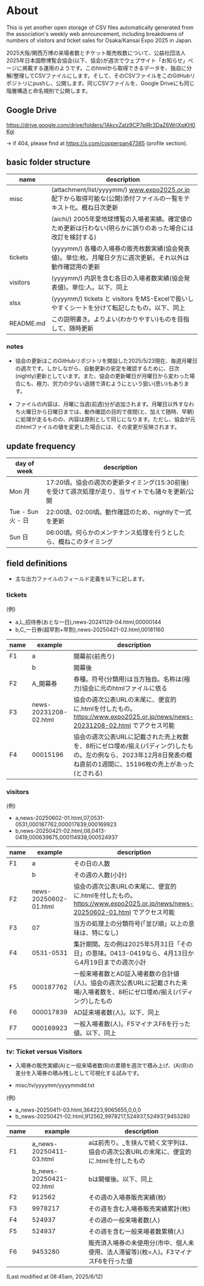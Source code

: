 # About
This is yet another open storage of CSV files automatically generated from the association's weekly web announcement, including breakdowns of numbers of visitors and ticket sales for Osaka/Kansai Expo 2025 in Japan.

2025大阪/関西万博の来場者数とチケット販売枚数について、公益社団法人2025年日本国際博覧会協会(以下、協会)が週次でウェブサイト「お知らせ」ページに掲載する運用のようです。このhtmlから取得できるデータを、独自に分解/整理してCSVファイルにします。そして、そのCSVファイルをこのGitHubリポジトリにpushし、公開します。同じCSVファイルを、Google Driveにも同じ階層構造と命名規則で公開します。

## Google Drive
https://drive.google.com/drive/folders/1AkcvZaIz9CP7plRr3DaZ6WrlXpKH0Kgi

-> if 404, please find at https://x.com/copperpan47385 (profile section).

## basic folder structure

|name     |description|
|---------|-----------
|misc     |(attachment/list/yyyymm/) www.expo2025.or.jp 配下から取得可能な(公開)添付ファイルの一覧をテキスト化。概ね日次更新|
|         |(aichi/) 2005年愛地球博覧の入場者実績。確定値のため更新は行わない(明らかに誤りのあった場合には改訂を検討する)|
|tickets  |(yyyymm/) 各種の入場券の販売枚数実績(協会発表値)。単位:枚。月曜日夕方に週次更新。それ以外は動作確認用の更新|
|visitors |(yyyymm/) 内訳を含む各日の入場者数実績(協会発表値)。単位:人。以下、同上|
|xlsx     |(yyyymm/) tickets と visitors をMS-Excelで扱いしやすくシートを分けて転記したもの。以下、同上|
|README.md|この説明書き。よりよい(わかりやすい)ものを目指して、随時更新|


### notes

- 協会の更新はこのGitHubリポジトリを開設した2025/5/23現在、毎週月曜日の週次です。しかしながら、自動更新の安定を確認するために、日次(nightly)更新としています。また、協会の更新曜日が月曜日から変わった場合にも、極力、労力の少ない追随で済むようにという狙い(思い)もあります。

- ファイルの内容は、月曜に当週(前週)分が追加されます。月曜日以外すなわち火曜日から日曜日までは、動作確認の目的で夜間(と、加えて随時、早朝)に処理が走るものの、内容は原則として同じになります。ただし、協会が元のhtmlファイルの値を変更した場合には、その変更が反映されます。

## update frequency

|day of week      |description|
|-----------------|-----------
|Mon 月           |17:20頃。協会の週次の更新タイミング(15:30前後)を受けて週次処理が走り、当サイトでも諸々を更新/公開|
|Tue - Sun 火 - 日|22:00頃、02:00頃。動作確認のため、nightlyで一式を更新|
|Sun 日           |06:00頃。何らかのメンテナンス処理を行うとしたら、概ねこのタイミング|

## field definitions

- 主な出力ファイルのフィールド定義を以下に記します。

### tickets

(例)

- a,L_招待券(おとな一日),news-20241129-04.html,00000144
- b,C_一日券(超早割+早割),news-20250421-02.html,00181160

|name|example              |description|
|----|---------------------|-----------
|F1  |a                    |開幕前(前売り)|
|    |b                    |開幕後|
|F2  |A_開幕券             |券種。符号(分類用)は当方独自。名称は(極力)協会に元のhtmlファイルに依る|
|F3  |news-20231208-02.html|協会の週次公表URLの末尾に、便宜的に.htmlを付したもの。https://www.expo2025.or.jp/news/news-20231208-02.html でアクセス可能|
|F4  |00015196             |協会の週次公表URLに記載された売上枚数を、8桁にゼロ埋め/揃え(パディング)したもの。左の例なら、2023年12月8日発表の概ね直前の1週間に、15196枚の売上があった(とされる)|

### visitors

(例)

- a,news-20250602-01.html,07,0531-0531,000187762,000017839,000169923
- b,news-20250421-02.html,08,0413-0419,000639875,000114938,000524937

|name|example              |description|
|----|---------------------|-----------
|F1  |a                    |その日の人数|
|    |b                    |その週の人数(小計)|
|F2  |news-20250602-01.html|協会の週次公表URLの末尾に、便宜的に.htmlを付したもの。https://www.expo2025.or.jp/news/news-20250602-01.html でアクセス可能|
|F3  |07                   |当方の処理上の分類符号(「並び順」以上の意味は、特になし)|
|F4  |0531-0531            |集計期間。左の例は2025年5月31日「その日」の意味。0413-0419なら、4月13日から4月19日までの週次小計|
|F5  |000187762            |一般来場者数とAD証入場者数の合計値(人)。協会の週次公表URLに記載された来場/入場者数を、8桁にゼロ埋め/揃え(パディング)したもの|
|F6  |000017839            |AD証来場者数(人)。以下、同上|
|F7  |000169923            |一般入場者数(人)。F5マイナスF6を行った値。以下、同上|

### tv: Ticket versus Visitors

- 入場券の販売実績(A)と一般来場者数(B)の累積を週次で積み上げ、(A)(B)の差分を入場券の積み残しとして可視化する試みです。

- misc/tv/yyyymm/yyyymmdd.txt

(例)

- a_news-20250411-03.html,364223,9065655,0,0,0
- b_news-20250421-02.html,912562,9978217,524937,524937,9453280

|name|example                |description|
|----|-----------------------|-----------
|F1  |a_news-20250411-03.html|aは前売り。_を挟んで続く文字列は、協会の週次公表URLの末尾に、便宜的に.htmlを付したもの|
|    |b_news-20250421-02.html|bは開催後。以下、同上|
|F2  |912562                 |その週の入場券販売実績(枚)|
|F3  |9978217                |その週を含む入場券販売実績累計(枚)|
|F4  |524937                 |その週の一般来場者数(人)|
|F5  |524937                 |その週を含む一般来場者数累積(人)|
|F6  |9453280                |販売済入場券の未使用分(市中、個人未使用、法人滞留等)(枚=人)。F3マイナスF6を行った値|

(Last modified at 08:45am, 2025/6/12)
